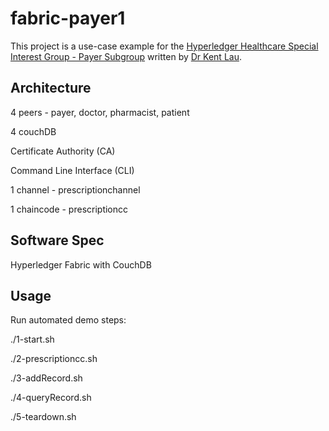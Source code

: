 # fabric-payer1

This project is a use-case example for the [Hyperledger Healthcare Special Interest Group - Payer Subgroup](https://wiki.hyperledger.org/display/HCSIG/HC-SIG+-+Payer+Subgroup) written by [Dr Kent Lau](kenty@kenty.com).

## Architecture

4 peers - payer, doctor, pharmacist, patient

4 couchDB

Certificate Authority (CA)

Command Line Interface (CLI)

1 channel - prescriptionchannel

1 chaincode - prescriptioncc


## Software Spec

Hyperledger Fabric with CouchDB

## Usage

Run automated demo steps:

./1-start.sh

./2-prescriptioncc.sh

./3-addRecord.sh

./4-queryRecord.sh

./5-teardown.sh